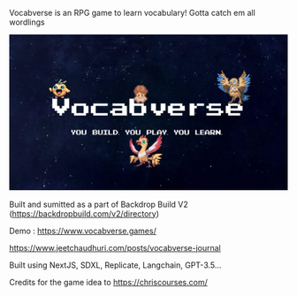 Vocabverse is an RPG game to learn vocabulary! Gotta catch em all wordlings 

![Alt text](Thumbnail.png)

Built and sumitted as a part of Backdrop Build V2 (https://backdropbuild.com/v2/directory)

Demo : https://www.vocabverse.games/

https://www.jeetchaudhuri.com/posts/vocabverse-journal

Built using NextJS, SDXL, Replicate, Langchain, GPT-3.5...

Credits for the game idea to https://chriscourses.com/ 
